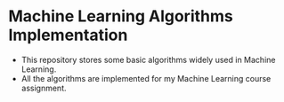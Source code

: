 ﻿# Machine Learning Algorithms Implementation

  - This repository stores some basic algorithms widely used in Machine Learning.
  - All the algorithms are implemented for my Machine Learning course assignment.




